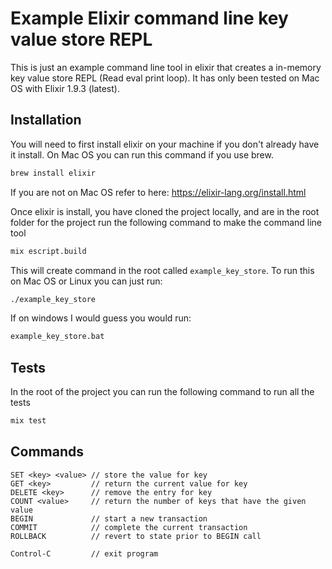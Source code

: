 # Example Elixir command line key value store REPL

This is just an example command line tool in elixir that creates a in-memory key value store REPL (Read eval print loop). It has only been tested on Mac OS with Elixir 1.9.3 (latest).

## Installation

You will need to first install elixir on your machine if you don't already have it install. On Mac OS you can run this command if you use brew.

```bash
brew install elixir
```

If you are not on Mac OS refer to here: https://elixir-lang.org/install.html

Once elixir is install, you have cloned the project locally, and are in the root folder for the project run the following command to make the command line tool

```bash
mix escript.build
```

This will create command in the root called `example_key_store`. To run this on Mac OS or Linux you can just run:

```bash
./example_key_store
```

If on windows I would guess you would run:

```bash
example_key_store.bat
```

## Tests

In the root of the project you can run the following command to run all the tests

```bash
mix test
```

## Commands

```
SET <key> <value> // store the value for key
GET <key>         // return the current value for key
DELETE <key>      // remove the entry for key
COUNT <value>     // return the number of keys that have the given value
BEGIN             // start a new transaction
COMMIT            // complete the current transaction
ROLLBACK          // revert to state prior to BEGIN call

Control-C         // exit program
```
